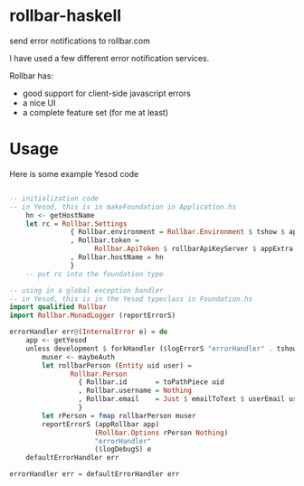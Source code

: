 rollbar-haskell
===============

send error notifications to rollbar.com

I have used a few different error notification services.

Rollbar has:

  * good support for client-side javascript errors
  * a nice UI 
  * a complete feature set (for me at least)


Usage
=====

Here is some example Yesod code

``` haskell

-- initialization code
-- in Yesod, this is in makeFoundation in Application.hs
    hn <- getHostName
    let rc = Rollbar.Settings
               { Rollbar.environment = Rollbar.Environment $ tshow $ appEnv conf
               , Rollbar.token =
                     Rollbar.ApiToken $ rollbarApiKeyServer $ appExtra conf
               , Rollbar.hostName = hn
               }
    -- put rc into the foundation type

-- using in a global exception handler
-- in Yesod, this is in the Yesod typeclass in Foundation.hs
import qualified Rollbar
import Rollbar.MonadLogger (reportErrorS)

errorHandler err@(InternalError e) = do
    app <- getYesod
    unless development $ forkHandler ($logErrorS "errorHandler" . tshow) $ do
        muser <- maybeAuth
        let rollbarPerson (Entity uid user) =
               Rollbar.Person
                 { Rollbar.id       = toPathPiece uid
                 , Rollbar.username = Nothing
                 , Rollbar.email    = Just $ emailToText $ userEmail user
                 }
        let rPerson = fmap rollbarPerson muser
        reportErrorS (appRollbar app)
                     (Rollbar.Options rPerson Nothing)
                     "errorHandler"
                     ($logDebugS) e
    defaultErrorHandler err 

errorHandler err = defaultErrorHandler err
```
